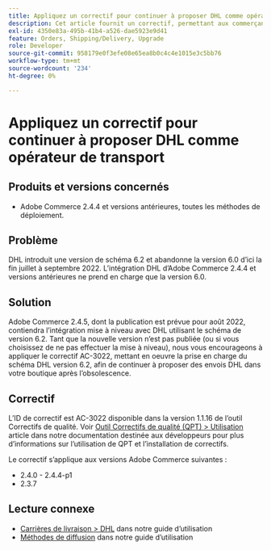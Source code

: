 ```yaml
---
title: Appliquez un correctif pour continuer à proposer DHL comme opérateur de transport
description: Cet article fournit un correctif, permettant aux commerçants utilisant Adobe Commerce 2.4.4 et versions antérieures de continuer à proposer la livraison DHL, une fois que le schéma DHL 6.0 est obsolète de fin juillet à septembre 2022.
exl-id: 4350e83a-495b-41b4-a526-dae5923e9d41
feature: Orders, Shipping/Delivery, Upgrade
role: Developer
source-git-commit: 958179e0f3efe08e65ea8b0c4c4e1015e3c5bb76
workflow-type: tm+mt
source-wordcount: '234'
ht-degree: 0%

---
```


# Appliquez un correctif pour continuer à proposer DHL comme opérateur de transport


## Produits et versions concernés

* Adobe Commerce 2.4.4 et versions antérieures, toutes les méthodes de déploiement.

## Problème

DHL introduit une version de schéma 6.2 et abandonne la version 6.0 d’ici la fin juillet à septembre 2022. L’intégration DHL d’Adobe Commerce 2.4.4 et versions antérieures ne prend en charge que la version 6.0.

## Solution

Adobe Commerce 2.4.5, dont la publication est prévue pour août 2022, contiendra l’intégration mise à niveau avec DHL utilisant le schéma de version 6.2. Tant que la nouvelle version n’est pas publiée (ou si vous choisissez de ne pas effectuer la mise à niveau), nous vous encourageons à appliquer le correctif AC-3022, mettant en oeuvre la prise en charge du schéma DHL version 6.2, afin de continuer à proposer des envois DHL dans votre boutique après l’obsolescence.

## Correctif

L’ID de correctif est AC-3022 disponible dans la version 1.1.16 de l’outil Correctifs de qualité. Voir [Outil Correctifs de qualité (QPT) > Utilisation](https://devdocs.magento.com/quality-patches/usage.html) article dans notre documentation destinée aux développeurs pour plus d’informations sur l’utilisation de QPT et l’installation de correctifs.

Le correctif s’applique aux versions Adobe Commerce suivantes :

* 2.4.0 - 2.4.4-p1
* 2.3.7

## Lecture connexe

* [Carrières de livraison > DHL](https://docs.magento.com/user-guide/shipping/dhl.html) dans notre guide d’utilisation
* [Méthodes de diffusion](https://docs.magento.com/user-guide/configuration/sales/delivery-methods.html) dans notre guide d’utilisation
